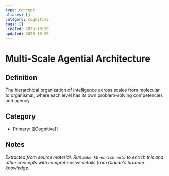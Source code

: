 ```yaml
---
type: concept
aliases: []
category: cognitive
tags: []
created: 2025-10-20
updated: 2025-10-20
---
```


# Multi-Scale Agential Architecture

## Definition

The hierarchical organization of intelligence across scales from molecular to organismal, where each level has its own problem-solving competencies and agency.

## Category

- Primary: [[Cognitive]]

## Notes

*Extracted from source material. Run `make kb-enrich-auto` to enrich this and other concepts with comprehensive details from Claude's broader knowledge.*
